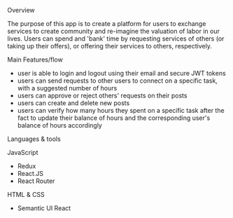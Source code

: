 Overview

The purpose of this app is to create a platform for users to exchange services to create community and re-imagine the valuation of labor in our lives. Users can spend and 'bank' time by requesting services of others (or taking up their offers), or offering their services to others, respectively. 

Main Features/flow

- user is able to login and logout using their email and secure JWT tokens
- users can send requests to other users to connect on a specific task, with a suggested number of hours
- users can approve or reject others' requests on their posts
- users can create and delete new posts
- users can verify how many hours they spent on a specific task after the fact to update their balance of hours and the corresponding user's balance of hours accordingly

Languages & tools

JavaScript
  - Redux
  - React.JS 
  - React Router 

HTML & CSS
  - Semantic UI React

